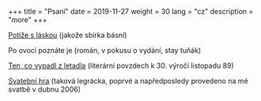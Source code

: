 +++
title = "Psaní"
date = 2019-11-27
weight = 30
lang = "cz"
description = "more"
+++

<i class="icon fa-solid fa-pen-nib"></i> <a href="/docs/potize.pdf" target="_blank">Potíže s láskou</a> (jakože sbírka básní)

<i class="icon fa-solid fa-book-open"></i> Po ovoci poznáte je (román, v pokusu o vydání, stay tuňák) 

<i class="icon fa-solid fa-pen-to-square"></i> <a href="/docs/tencovypadl.html" target="_blank">Ten, co vypadl z letadla</a> (literární povzdech k 30. výročí listopadu 89)


<!-- more -->


<i class="icon fa-solid fa-masks-theater"></i> [Svatební hra](/docs/svatebnihra.pdf)   (taková legrácka, poprvé a napředposledy provedeno na mé svatbě v dubnu 2006)

